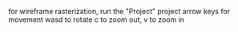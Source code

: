 for wireframe rasterization, run the "Project" project
arrow keys for movement
wasd to rotate
c to zoom out, v to zoom in